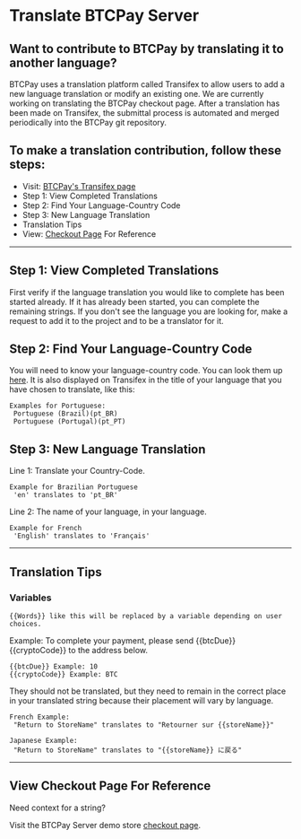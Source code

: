 # Translate BTCPay Server

## Want to contribute to BTCPay by translating it to another language? 

BTCPay uses a translation platform called Transifex to allow users to add a new language translation or modify an existing one. We are currently working on translating the BTCPay checkout page. After a translation has been made on Transifex, the submittal process is automated and merged periodically into the BTCPay git repository. 

 ## To make a translation contribution, follow these steps:

  * Visit: [BTCPay's Transifex page](https://www.transifex.com/btcpayserver/btcpayserver/)
  * Step 1: View Completed Translations
  * Step 2: Find Your Language-Country Code
  * Step 3: New Language Translation
  * Translation Tips
  * View:  [Checkout Page](https://store.demo.btcpayserver.org/) For Reference

----

## Step 1: View Completed Translations

First verify if the language translation you would like to complete has been started already. If it has already been started, you can complete the remaining strings. If you don't see the language you are looking for, make a request to add it to the project and to be a translator for it.

## Step 2: Find Your Language-Country Code

You will need to know your language-country code. You can look them up [here](https://wiki.openstreetmap.org/wiki/Nominatim/Country_Codes). It is also displayed on Transifex in the title of your language that you have chosen to translate, like this:

    Examples for Portuguese:
     Portuguese (Brazil)(pt_BR)
     Portuguese (Portugal)(pt_PT)
     
## Step 3: New Language Translation

Line 1: Translate your Country-Code.

    Example for Brazilian Portuguese
     'en' translates to 'pt_BR'

Line 2: The name of your language, in your language.
    
    Example for French
     'English' translates to 'Français'

----

## Translation Tips

### **Variables**
    {{Words}} like this will be replaced by a variable depending on user choices.

Example: To complete your payment, please send {{btcDue}} {{cryptoCode}} to the address below.

    {{btcDue}} Example: 10
    {{cryptoCode}} Example: BTC

They should not be translated, but they need to remain in the correct place in your translated string because their placement will vary by language.

    French Example:
     "Return to StoreName" translates to "Retourner sur {{storeName}}"

    Japanese Example:
     "Return to StoreName" translates to "{{storeName}} に戻る"

----

## View Checkout Page For Reference

Need context for a string?

Visit the BTCPay Server demo store [checkout page](https://store.demo.btcpayserver.org/). 

